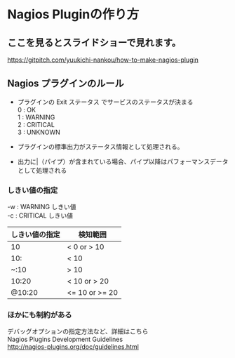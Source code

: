 # Nagios Pluginの作り方

## ここを見るとスライドショーで見れます。
https://gitpitch.com/yuukichi-nankou/how-to-make-nagios-plugin

## Nagios プラグインのルール
* プラグインの Exit ステータス でサービスのステータスが決まる  
0 : OK  
1 : WARNING  
2 : CRITICAL  
3 : UNKNOWN  

* プラグインの標準出力がステータス情報として処理される。
* 出力に|（パイプ）が含まれている場合、パイプ以降はパフォーマンスデータとして処理される

### しきい値の指定  
-w : WARNING しきい値  
-c : CRITICAL しきい値  

|しきい値の指定|検知範囲|
|---|---|
|10|< 0 or > 10|
|10:|< 10|
|~:10|> 10|
|10:20|< 10 or > 20|
|@10:20|<= 10 or >= 20|

### ほかにも制約がある
デバッグオプションの指定方法など、詳細はこちら  
Nagios Plugins Development Guidelines  
http://nagios-plugins.org/doc/guidelines.html  